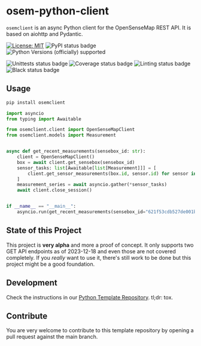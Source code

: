 # osem-python-client
`osemclient` is an async Python client for the OpenSenseMap REST API.
It is based on aiohttp and Pydantic.

[![License: MIT](https://img.shields.io/badge/License-MIT-yellow.svg)](https://opensource.org/licenses/MIT)
![PyPI status badge](https://img.shields.io/pypi/v/osemclient)
![Python Versions (officially) supported](https://img.shields.io/pypi/pyversions/osemclient.svg)

![Unittests status badge](https://github.com/hf-kklein/osem-python-client/workflows/Unittests/badge.svg)
![Coverage status badge](https://github.com//hf-kklein/osem-python-client/workflows/Coverage/badge.svg)
![Linting status badge](https://github.com/hf-kklein/osem-python-client/workflows/Linting/badge.svg)
![Black status badge](https://github.com/hf-kklein/osem-python-client/workflows/Formatting/badge.svg)


## Usage
```bash
pip install osemclient
```

```python
import asyncio
from typing import Awaitable

from osemclient.client import OpenSenseMapClient
from osemclient.models import Measurement


async def get_recent_measurements(sensebox_id: str):
    client = OpenSenseMapClient()
    box = await client.get_sensebox(sensebox_id)
    sensor_tasks: list[Awaitable[list[Measurement]]] = [
        client.get_sensor_measurements(box.id, sensor.id) for sensor in box.sensors
    ]
    measurement_series = await asyncio.gather(*sensor_tasks)
    await client.close_session()


if __name__ == "__main__":
    asyncio.run(get_recent_measurements(sensebox_id="621f53cdb527de001b06ad5e"))

```

## State of this Project
This project is **very alpha** and more a proof of concept.
It only supports two GET API endpoints as of 2023-12-18 and even those are not covered completely.
If you _really_ want to use it, there's still work to be done but this project might be a good foundation.

## Development
Check the instructions in our [Python Template Repository](https://github.com/Hochfrequenz/python_template_repository#how-to-use-this-repository-on-your-machine).
tl;dr: tox.

## Contribute
You are very welcome to contribute to this template repository by opening a pull request against the main branch.
